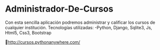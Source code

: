 # Administrador-De-Cursos
Con esta sencilla aplicación podremos administrar y calificar los cursos de cualquier institución.
Tecnologías utilizadas:
-Python, Django, Sqlite3, Js, Html5, Css3, Bootstrap

🔗http://cursos.pythonanywhere.com/
